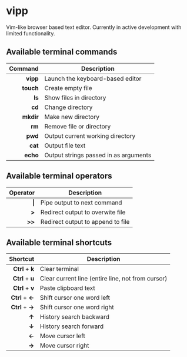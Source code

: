 # vipp

Vim-like browser based text editor. Currently in active development with limited functionality.

## Available terminal commands

| Command   | Description                                                 |
|----------:| ------------------------------------------------------------|
| **vipp**  | Launch the keyboard-based editor                            |
| **touch** | Create empty file                                           |
| **ls**    | Show files in directory                                     |
| **cd**    | Change directory                                            |
| **mkdir** | Make new directory                                          |
| **rm**    | Remove file or directory                                    |
| **pwd**   | Output current working directory                            |
| **cat**   | Output file text                                            |
| **echo**  | Output strings passed in as arguments                       |

## Available terminal operators

| Operator  | Description                                                 |
|----------:| ------------------------------------------------------------|
| **\|**    | Pipe output to next command                                 |
| **>**     | Redirect output to overwite file                            |
| **>>**    | Redirect output to append to file                           |

## Available terminal shortcuts

| Shortcut         | Description                                          |
|-----------------:| -----------------------------------------------------|
| **Ctrl** + **k** | Clear terminal                                       |
| **Ctrl** + **u** | Clear current line (entire line, not from cursor)    |
| **Ctrl** + **v** | Paste clipboard text                                 |
| **Ctrl** + **←** | Shift cursor one word left                           |
| **Ctrl** + **→** | Shift cursor one word right                          |
| **↑**            | History search backward                              |
| **↓**            | History search forward                               |
| **←**            | Move cursor left                                     |
| **→**            | Move cursor right                                    |
